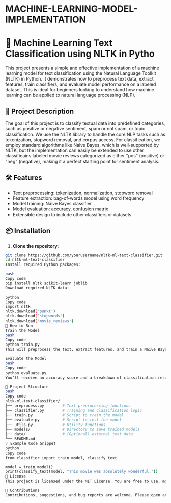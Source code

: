 # MACHINE-LEARNING-MODEL-IMPLEMENTATION
# 🧠 Machine Learning Text Classification using NLTK in Pytho

This project presents a simple and effective implementation of a machine learning model for text classification using the Natural Language Toolkit (NLTK) in Python. It demonstrates how to preprocess text data, extract features, train classifiers, and evaluate model performance on a labeled dataset. This is ideal for beginners looking to understand how machine learning can be applied to natural language processing (NLP).

## 📘 Project Description

The goal of this project is to classify textual data into predefined categories, such as positive or negative sentiment, spam or not spam, or topic classification. We use the NLTK library to handle the core NLP tasks such as tokenization, stopword removal, and corpus access. For classification, we employ standard algorithms like Naive Bayes, which is well-supported by NLTK, but the implementation can easily be extended to use other classifieains labeled movie reviews categorized as either "pos" (positive) or "neg" (negative), making it a perfect starting point for sentiment analysis.

## 🛠️ Features

- Text preprocessing: tokenization, normalization, stopword removal
- Feature extraction: bag-of-words model using word frequency
- Model training: Naive Bayes classifier
- Model evaluation: accuracy, confusion matrix
- Extensible design to include other classifiers or datasets

## 📦 Installation

1. **Clone the repository:**

```bash
git clone https://github.com/yourusername/nltk-ml-text-classifier.git
cd nltk-ml-text-classifier
Install required Python packages:

bash
Copy code
pip install nltk scikit-learn joblib
Download required NLTK data:

python
Copy code
import nltk
nltk.download('punkt')
nltk.download('stopwords')
nltk.download('movie_reviews')
🚀 How to Run
Train the Model
bash
Copy code
python train.py
This will preprocess the text, extract features, and train a Naive Bayes classifier using the movie reviews dataset.

Evaluate the Model
bash
Copy code
python evaluate.py
You’ll receive an accuracy score and a breakdown of classification results.

📂 Project Structure
bash
Copy code
nltk-ml-text-classifier/
├── preprocess.py        # Text preprocessing functions
├── classifier.py        # Training and classification logic
├── train.py             # Script to train the model
├── evaluate.py          # Script to test the model
├── utils.py             # Utility functions
├── models/              # Directory to save trained models
├── data/                # (Optional) external text data
└── README.md
💡 Example Code Snippet
python
Copy code
from classifier import train_model, classify_text

model = train_model()
print(classify_text(model, "This movie was absolutely wonderful."))
📜 License
This project is licensed under the MIT License. You are free to use, modify, and distribute it.

🤝 Contributions
Contributions, suggestions, and bug reports are welcome. Please open an issue or submit a pull request!
